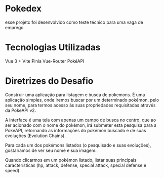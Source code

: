 # Pokedex

esse projeto foi desenvolvido como teste técnico para uma vaga de emprego

# Tecnologias Utilizadas

Vue 3 + Vite
Pinia
Vue-Router
PokéAPI

# Diretrizes do Desafio

Construir uma aplicação para listagem e busca de pokemons. É uma aplicação simples, onde iremos buscar por um determinado pokémon, pelo seu nome, para termos acesso às suas propriedades requisitadas através da PokeAPI v2.

A interface é uma tela com apenas um campo de busca no centro, que ao ser acionado com o nome do pokémon, irá submeter esta pesquisa para a PokeAPI, retornando as informações do pokémon buscado e de suas evoluções (Evolution Chains).


Para cada um dos pokémons listados (o pesquisado e suas evoluções), gostaríamos de ver seu nome e sua imagem.

Quando clicarmos em um pokémon listado, listar suas principais características (hp, attack, defense, special attack, special defense e speed).